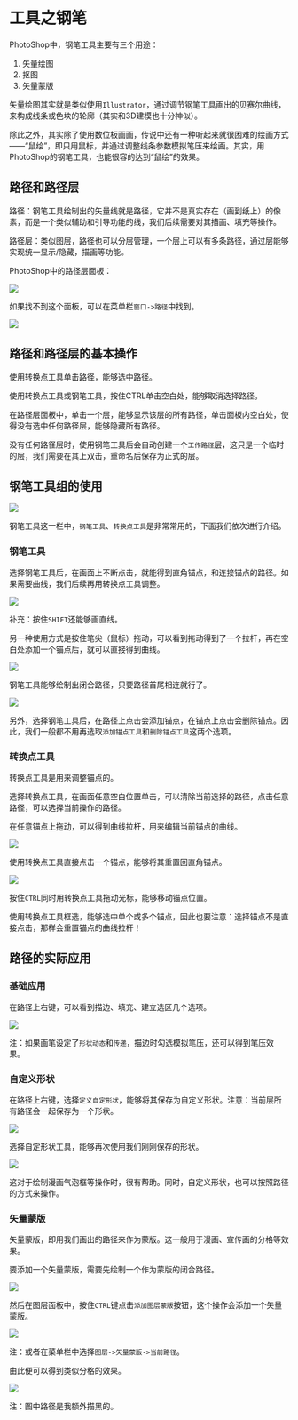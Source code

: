 # 工具之钢笔

PhotoShop中，钢笔工具主要有三个用途：

1. 矢量绘图
2. 抠图
3. 矢量蒙版

矢量绘图其实就是类似使用`Illustrator`，通过调节钢笔工具画出的贝赛尔曲线，来构成线条或色块的轮廓（其实和3D建模也十分神似）。

除此之外，其实除了使用数位板画画，传说中还有一种听起来就很困难的绘画方式——“鼠绘”，即只用鼠标，并通过调整线条参数模拟笔压来绘画。其实，用PhotoShop的钢笔工具，也能很容的达到“鼠绘”的效果。

## 路径和路径层

路径：钢笔工具绘制出的矢量线就是路径，它并不是真实存在（画到纸上）的像素，而是一个类似辅助和引导功能的线，我们后续需要对其描画、填充等操作。

路径层：类似图层，路径也可以分层管理，一个层上可以有多条路径，通过层能够实现统一显示/隐藏，描画等功能。

PhotoShop中的路径层面板：

![](res/7.png)

如果找不到这个面板，可以在菜单栏`窗口->路径`中找到。

![](res/6.png)

## 路径和路径层的基本操作

使用转换点工具单击路径，能够选中路径。

使用转换点工具或钢笔工具，按住CTRL单击空白处，能够取消选择路径。

在路径层面板中，单击一个层，能够显示该层的所有路径，单击面板内空白处，使得没有选中任何路径层，能够隐藏所有路径。

没有任何路径层时，使用钢笔工具后会自动创建一个`工作路径`层，这只是一个临时的层，我们需要在其上双击，重命名后保存为正式的层。

## 钢笔工具组的使用

![](res/1.png)

钢笔工具这一栏中，`钢笔工具`、`转换点工具`是非常常用的，下面我们依次进行介绍。

### 钢笔工具

选择钢笔工具后，在画面上不断点击，就能得到直角锚点，和连接锚点的路径。如果需要曲线，我们后续再用转换点工具调整。

![](res/2.png)

补充：按住`SHIFT`还能够画直线。

另一种使用方式是按住笔尖（鼠标）拖动，可以看到拖动得到了一个拉杆，再在空白处添加一个锚点后，就可以直接得到曲线。

![](res/3.png)

钢笔工具能够绘制出闭合路径，只要路径首尾相连就行了。

![](res/8.png)

另外，选择钢笔工具后，在路径上点击会添加锚点，在锚点上点击会删除锚点。因此，我们一般都不用再选取`添加锚点工具`和`删除锚点工具`这两个选项。

### 转换点工具

转换点工具是用来调整锚点的。

选择转换点工具，在画面任意空白位置单击，可以清除当前选择的路径，点击任意路径，可以选择当前操作的路径。

在任意锚点上拖动，可以得到曲线拉杆，用来编辑当前锚点的曲线。

![](res/4.png)

使用转换点工具直接点击一个锚点，能够将其重置回直角锚点。

![](res/5.png)

按住`CTRL`同时用转换点工具拖动光标，能够移动锚点位置。

使用转换点工具框选，能够选中单个或多个锚点，因此也要注意：选择锚点不是直接点击，那样会重置锚点的曲线拉杆！

## 路径的实际应用

### 基础应用

在路径上右键，可以看到描边、填充、建立选区几个选项。

![](res/9.png)

注：如果画笔设定了`形状动态`和`传递`，描边时勾选模拟笔压，还可以得到笔压效果。

### 自定义形状

在路径上右键，选择`定义自定形状`，能够将其保存为自定义形状。注意：当前层所有路径会一起保存为一个形状。

![](res/10.png)

选择自定形状工具，能够再次使用我们刚刚保存的形状。

![](res/11.png)

这对于绘制漫画气泡框等操作时，很有帮助。同时，自定义形状，也可以按照路径的方式来操作。

### 矢量蒙版

矢量蒙版，即用我们画出的路径来作为蒙版。这一般用于漫画、宣传画的分格等效果。

要添加一个矢量蒙版，需要先绘制一个作为蒙版的闭合路径。

![](res/12.png)

然后在图层面板中，按住`CTRL`键点击`添加图层蒙版`按钮，这个操作会添加一个矢量蒙版。

![](res/13.png)

注：或者在菜单栏中选择`图层->矢量蒙版->当前路径`。

由此便可以得到类似分格的效果。

![](res/14.png)

注：图中路径是我额外描黑的。
